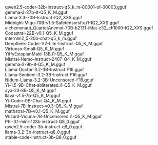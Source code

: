 qwen2.5-coder-32b-instruct-q5_k_m-00001-of-00003.gguf  
gemma-2-27b-it-Q5_K_M.gguf  
Llama-3.3-70B-Instruct-IQ2_XXS.gguf  
Midnight-Miqu-70B-v1.5-Safetensorsfix.i1-IQ2_XXS.gguf  
alchemonaut_QuartetAnemoi-70B-b2131-iMat-c32_ch1000-IQ2_XXS.gguf  
Codestral-22B-v0.1-Q5_K_M.gguf  
internlm2_5-20b-chat-q5_k_m.gguf  
DeepSeek-Coder-V2-Lite-Instruct-Q5_K_M.gguf  
Virtuoso-Small-Q5_K_M.gguf  
YiffyEstopianMaid-13B.i1-Q5_K_M.gguf  
Mistral-Nemo-Instruct-2407-Q4_K_M.gguf  
gemma-2-9b-it-Q5_K_M.gguf  
Llama-Doctor-3.2-3B-Instruct.F16.gguf  
Llama-Sentient-3.2-3B-Instruct.F16.gguf  
Nidum-Llama-3.2-3B-Uncensored-F16.gguf  
Yi-1.5-9B-Chat-abliterated.i1-Q5_K_M.gguf  
aya-23-8B-Q5_K_M.gguf  
llava-v1.5-7b-Q5_K_M.gguf  
Yi-Coder-9B-Chat-Q4_K_M.gguf  
Mistral-7B-Instruct-v0.3-Q5_K_M.gguf  
mathstral-7B-v0.1-Q5_K_M.gguf  
Wizard-Vicuna-7B-Uncensored.i1-Q5_K_M.gguf  
Phi-3.1-mini-128k-instruct-Q8_0.gguf  
qwen2.5-coder-3b-instruct-q8_0.gguf  
llama-3.2-3b-instruct-q8_0.gguf  
stable-code-instruct-3b-Q8_0.gguf
